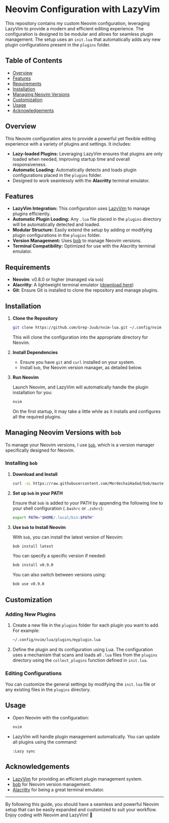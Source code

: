 
# Neovim Configuration with LazyVim

This repository contains my custom Neovim configuration, leveraging LazyVim to provide a modern and efficient editing experience. The configuration is designed to be modular and allows for seamless plugin management. The setup uses an `init.lua` that automatically adds any new plugin configurations present in the `plugins` folder.

## Table of Contents

- [Overview](#overview)
- [Features](#features)
- [Requirements](#requirements)
- [Installation](#installation)
- [Managing Neovim Versions](#managing-neovim-versions)
- [Customization](#customization)
- [Usage](#usage)
- [Acknowledgements](#acknowledgements)

## Overview

This Neovim configuration aims to provide a powerful yet flexible editing experience with a variety of plugins and settings. It includes:

- **Lazy-loaded Plugins:** Leveraging LazyVim ensures that plugins are only loaded when needed, improving startup time and overall responsiveness.
- **Automatic Loading:** Automatically detects and loads plugin configurations placed in the `plugins` folder.
- Designed to work seamlessly with the **Alacritty** terminal emulator.

## Features

- **LazyVim Integration:** This configuration uses [LazyVim](https://github.com/folke/lazy.nvim) to manage plugins efficiently.
- **Automatic Plugin Loading:** Any `.lua` file placed in the `plugins` directory will be automatically detected and loaded.
- **Modular Structure:** Easily extend the setup by adding or modifying plugin configurations in the `plugins` folder.
- **Version Management:** Uses [bob](https://github.com/MordechaiHadad/bob) to manage Neovim versions.
- **Terminal Compatibility:** Optimized for use with the Alacritty terminal emulator.

## Requirements

- **Neovim**: v0.8.0 or higher (managed via `bob`)
- **Alacritty**: A lightweight terminal emulator ([download here](https://github.com/alacritty/alacritty))
- **Git**: Ensure Git is installed to clone the repository and manage plugins.

## Installation

1. **Clone the Repository**

   ```bash
   git clone https://github.com/Grep-Juub/nvim-lua.git ~/.config/nvim
   ```

   This will clone the configuration into the appropriate directory for Neovim.

2. **Install Dependencies**

   - Ensure you have `git` and `curl` installed on your system.
   - Install `bob`, the Neovim version manager, as detailed below.

3. **Run Neovim**

   Launch Neovim, and LazyVim will automatically handle the plugin installation for you:

   ```bash
   nvim
   ```

   On the first startup, it may take a little while as it installs and configures all the required plugins.

## Managing Neovim Versions with `bob`

To manage your Neovim versions, I use [`bob`](https://github.com/MordechaiHadad/bob), which is a version manager specifically designed for Neovim.

### Installing `bob`

1. **Download and Install**

   ```bash
   curl -sL https://raw.githubusercontent.com/MordechaiHadad/bob/master/install | bash
   ```

2. **Set up `bob` in your PATH**

   Ensure that `bob` is added to your PATH by appending the following line to your shell configuration (`.bashrc` or `.zshrc`):

   ```bash
   export PATH="$HOME/.local/bin:$PATH"
   ```

3. **Use `bob` to Install Neovim**

   With `bob`, you can install the latest version of Neovim:

   ```bash
   bob install latest
   ```

   You can specify a specific version if needed:

   ```bash
   bob install v0.9.0
   ```

   You can also switch between versions using:

   ```bash
   bob use v0.9.0
   ```

## Customization

### Adding New Plugins

1. Create a new file in the `plugins` folder for each plugin you want to add. For example:

   ```bash
   ~/.config/nvim/lua/plugins/myplugin.lua
   ```

2. Define the plugin and its configuration using Lua. The configuration uses a mechanism that scans and loads all `.lua` files from the `plugins` directory using the `collect_plugins` function defined in `init.lua`.

### Editing Configurations

You can customize the general settings by modifying the `init.lua` file or any existing files in the `plugins` directory.

## Usage

- Open Neovim with the configuration:

  ```bash
  nvim
  ```

- LazyVim will handle plugin management automatically. You can update all plugins using the command:

  ```
  :Lazy sync
  ```

## Acknowledgements

- [LazyVim](https://github.com/folke/lazy.nvim) for providing an efficient plugin management system.
- [bob](https://github.com/MordechaiHadad/bob) for Neovim version management.
- [Alacritty](https://github.com/alacritty/alacritty) for being a great terminal emulator.

---

By following this guide, you should have a seamless and powerful Neovim setup that can be easily expanded and customized to suit your workflow. Enjoy coding with Neovim and LazyVim! 🎉

